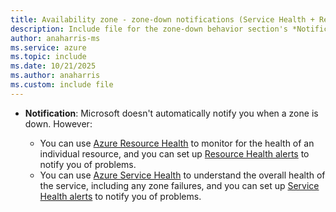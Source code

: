 ```yaml
---
title: Availability zone - zone-down notifications (Service Health + Resource Health)
description: Include file for the zone-down behavior section's *Notification* bullet that describes how Service Health and Resource Health can be used together.
author: anaharris-ms
ms.service: azure
ms.topic: include
ms.date: 10/21/2025
ms.author: anaharris
ms.custom: include file
---
```


- **Notification**: Microsoft doesn't automatically notify you when a zone is down. However:

    - You can use [Azure Resource Health](/azure/service-health/resource-health-overview) to monitor for the health of an individual resource, and you can set up [Resource Health alerts](/azure/service-health/resource-health-alert-arm-template-guide) to notify you of problems.
    - You can use [Azure Service Health](/azure/service-health/overview) to understand the overall health of the service, including any zone failures, and you can set up [Service Health alerts](/azure/service-health/resource-health-alert-arm-template-guide) to notify you of problems.
